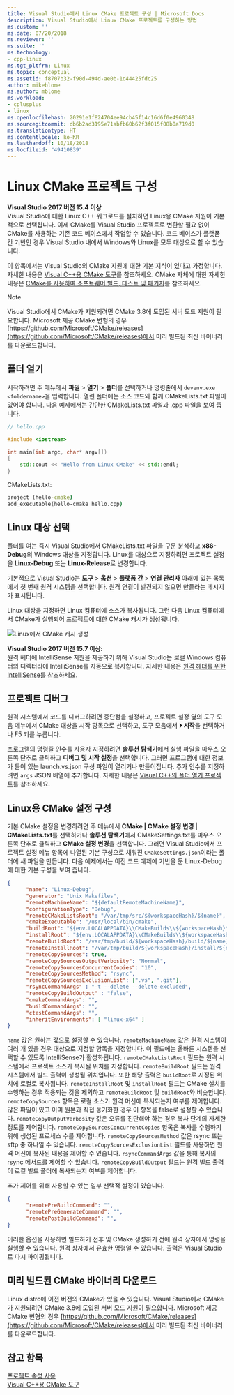 ```yaml
---
title: Visual Studio에서 Linux CMake 프로젝트 구성 | Microsoft Docs
description: Visual Studio에서 Linux CMake 프로젝트를 구성하는 방법
ms.custom: ''
ms.date: 07/20/2018
ms.reviewer: ''
ms.suite: ''
ms.technology:
- cpp-linux
ms.tgt_pltfrm: Linux
ms.topic: conceptual
ms.assetid: f8707b32-f90d-494d-ae0b-1d44425fdc25
author: mikeblome
ms.author: mblome
ms.workload:
- cplusplus
- linux
ms.openlocfilehash: 20291e1f824704ee94cb45f14c16d6f0e4960348
ms.sourcegitcommit: db6b2ad3195e71abfb60b62f3f015f08b0a719d0
ms.translationtype: HT
ms.contentlocale: ko-KR
ms.lasthandoff: 10/18/2018
ms.locfileid: "49410839"
---
```

# <a name="configure-a-linux-cmake-project"></a>Linux CMake 프로젝트 구성

**Visual Studio 2017 버전 15.4 이상**<br/>
Visual Studio에 대한 Linux C++ 워크로드를 설치하면 Linux용 CMake 지원이 기본적으로 선택됩니다. 이제 CMake를 Visual Studio 프로젝트로 변환할 필요 없이 CMake를 사용하는 기존 코드 베이스에서 작업할 수 있습니다. 코드 베이스가 플랫폼 간 기반인 경우 Visual Studio 내에서 Windows와 Linux를 모두 대상으로 할 수 있습니다.

이 항목에서는 Visual Studio의 CMake 지원에 대한 기본 지식이 있다고 가정합니다. 자세한 내용은 [Visual C++용 CMake 도구](../ide/cmake-tools-for-visual-cpp.md)를 참조하세요. CMake 자체에 대한 자세한 내용은 [CMake를 사용하여 소프트웨어 빌드, 테스트 및 패키지](https://cmake.org/)를 참조하세요.

> [!NOTE]  
> Visual Studio에서 CMake가 지원되려면 CMake 3.8에 도입된 서버 모드 지원이 필요합니다. Microsoft 제공 CMake 변형의 경우 [https://github.com/Microsoft/CMake/releases](https://github.com/Microsoft/CMake/releases)에서 미리 빌드된 최신 바이너리를 다운로드합니다. 

## <a name="open-a-folder"></a>폴더 열기

시작하려면 주 메뉴에서 **파일** > **열기** > **폴더**를 선택하거나 명령줄에서 `devenv.exe <foldername>`을 입력합니다. 열린 폴더에는 소스 코드와 함께 CMakeLists.txt 파일이 있어야 합니다.
다음 예제에서는 간단한 CMakeLists.txt 파일과 .cpp 파일을 보여 줍니다.

```cpp
// hello.cpp

#include <iostream>

int main(int argc, char* argv[])
{
    std::cout << "Hello from Linux CMake" << std::endl;
}
```

CMakeLists.txt:

```cmd
project (hello-cmake)
add_executable(hello-cmake hello.cpp)
```

## <a name="choose-a-linux-target"></a>Linux 대상 선택

폴더를 여는 즉시 Visual Studio에서 CMakeLists.txt 파일을 구문 분석하고 **x86-Debug**의 Windows 대상을 지정합니다. Linux를 대상으로 지정하려면 프로젝트 설정을 **Linux-Debug** 또는 **Linux-Release**로 변경합니다.

기본적으로 Visual Studio는 **도구** > **옵션** > **플랫폼 간** > **연결 관리자** 아래에 있는 목록에서 첫 번째 원격 시스템을 선택합니다. 원격 연결이 발견되지 않으면 만들라는 메시지가 표시됩니다.

Linux 대상을 지정하면 Linux 컴퓨터에 소스가 복사됩니다. 그런 다음 Linux 컴퓨터에서 CMake가 실행되어 프로젝트에 대한 CMake 캐시가 생성됩니다.

![Linux에서 CMake 캐시 생성](media/cmake-linux-1.png "Linux에서 CMake 캐시 생성")

**Visual Studio 2017 버전 15.7 이상:**<br/>
원격 헤더에 IntelliSense 지원을 제공하기 위해 Visual Studio는 로컬 Windows 컴퓨터의 디렉터리에 IntelliSense를 자동으로 복사합니다. 자세한 내용은 [원격 헤더를 위한 IntelliSense](configure-a-linux-project.md#remote_intellisense)를 참조하세요.

## <a name="debug-the-project"></a>프로젝트 디버그

원격 시스템에서 코드를 디버그하려면 중단점을 설정하고, 프로젝트 설정 옆의 도구 모음 메뉴에서 CMake 대상을 시작 항목으로 선택하고, 도구 모음에서 **&#x23f5; 시작**을 선택하거나 F5 키를 누릅니다.

프로그램의 명령줄 인수를 사용자 지정하려면 **솔루션 탐색기**에서 실행 파일을 마우스 오른쪽 단추로 클릭하고 **디버그 및 시작 설정**을 선택합니다. 그러면 프로그램에 대한 정보가 들어 있는 launch.vs.json 구성 파일이 열리거나 만들어집니다. 추가 인수를 지정하려면 `args` JSON 배열에 추가합니다. 자세한 내용은 [Visual C++의 폴더 열기 프로젝트](../ide/non-msbuild-projects.md)를 참조하세요.

## <a name="configure-cmake-settings-for-linux"></a>Linux용 CMake 설정 구성

기본 CMake 설정을 변경하려면 주 메뉴에서 **CMake | CMake 설정 변경 | CMakeLists.txt**를 선택하거나 **솔루션 탐색기**에서 CMakeSettings.txt를 마우스 오른쪽 단추로 클릭하고 **CMake 설정 변경**을 선택합니다. 그러면 Visual Studio에서 프로젝트 설정 메뉴 항목에 나열된 기본 구성으로 채워진 `CMakeSettings.json`이라는 폴더에 새 파일을 만듭니다. 다음 예제에서는 이전 코드 예제에 기반을 둔 Linux-Debug에 대한 기본 구성을 보여 줍니다.

```json
{
      "name": "Linux-Debug",
      "generator": "Unix Makefiles",
      "remoteMachineName": "${defaultRemoteMachineName}",
      "configurationType": "Debug",
      "remoteCMakeListsRoot": "/var/tmp/src/${workspaceHash}/${name}",
      "cmakeExecutable": "/usr/local/bin/cmake",
      "buildRoot": "${env.LOCALAPPDATA}\\CMakeBuilds\\${workspaceHash}\\build\\${name}",
      "installRoot": "${env.LOCALAPPDATA}\\CMakeBuilds\\${workspaceHash}\\install\\${name}",
      "remoteBuildRoot": "/var/tmp/build/${workspaceHash}/build/${name}",
      "remoteInstallRoot": "/var/tmp/build/${workspaceHash}/install/${name}",
      "remoteCopySources": true,
      "remoteCopySourcesOutputVerbosity": "Normal",
      "remoteCopySourcesConcurrentCopies": "10",
      "remoteCopySourcesMethod": "rsync",
      "remoteCopySourcesExclusionList": [".vs", ".git"],
      "rsyncCommandArgs" : "-t --delete --delete-excluded",
      "remoteCopyBuildOutput" : "false",
      "cmakeCommandArgs": "",
      "buildCommandArgs": "",
      "ctestCommandArgs": "",
      "inheritEnvironments": [ "linux-x64" ]
}
```

`name` 값은 원하는 값으로 설정할 수 있습니다. `remoteMachineName` 값은 원격 시스템이 여러 개 있을 경우 대상으로 지정할 항목을 지정합니다. 이 필드에는 올바른 시스템을 선택할 수 있도록 IntelliSense가 활성화됩니다. `remoteCMakeListsRoot` 필드는 원격 시스템에서 프로젝트 소스가 복사될 위치를 지정합니다. `remoteBuildRoot` 필드는 원격 시스템에서 빌드 출력이 생성될 위치입니다. 또한 해당 출력은 `buildRoot`로 지정된 위치에 로컬로 복사됩니다. `remoteInstallRoot` 및 `installRoot` 필드는 CMake 설치를 수행하는 경우 적용되는 것을 제외하고 `remoteBuildRoot` 및 `buildRoot`와 비슷합니다. `remoteCopySources` 항목은 로컬 소스가 원격 머신에 복사되는지 여부를 제어합니다. 많은 파일이 있고 이미 원본과 직접 동기화한 경우 이 항목을 false로 설정할 수 있습니다. `remoteCopyOutputVerbosity` 값은 오류를 진단해야 하는 경우 복사 단계의 자세한 정도를 제어합니다. `remoteCopySourcesConcurrentCopies` 항목은 복사를 수행하기 위해 생성된 프로세스 수를 제어합니다. `remoteCopySourcesMethod` 값은 rsync 또는 sftp 중 하나일 수 있습니다. `remoteCopySourcesExclusionList` 필드를 사용하면 원격 머신에 복사된 내용을 제어할 수 있습니다. `rsyncCommandArgs` 값을 통해 복사의 rsync 메서드를 제어할 수 있습니다. `remoteCopyBuildOutput` 필드는 원격 빌드 출력이 로컬 빌드 폴더에 복사되는지 여부를 제어합니다.

추가 제어를 위해 사용할 수 있는 일부 선택적 설정이 있습니다.

```json
{
      "remotePreBuildCommand": "",
      "remotePreGenerateCommand": "",
      "remotePostBuildCommand": "",
}
```

이러한 옵션을 사용하면 빌드하기 전후 및 CMake 생성하기 전에 원격 상자에서 명령을 실행할 수 있습니다. 원격 상자에서 유효한 명령일 수 있습니다. 출력은 Visual Studio로 다시 파이핑됩니다.

## <a name="download-prebuilt-cmake-binaries"></a>미리 빌드된 CMake 바이너리 다운로드

Linux distro에 이전 버전의 CMake가 있을 수 있습니다. Visual Studio에서 CMake가 지원되려면 CMake 3.8에 도입된 서버 모드 지원이 필요합니다. Microsoft 제공 CMake 변형의 경우 [https://github.com/Microsoft/CMake/releases](https://github.com/Microsoft/CMake/releases)에서 미리 빌드된 최신 바이너리를 다운로드합니다. 


## <a name="see-also"></a>참고 항목

[프로젝트 속성 사용](../ide/working-with-project-properties.md)<br/>
[Visual C++용 CMake 도구](../ide/cmake-tools-for-visual-cpp.md)  
